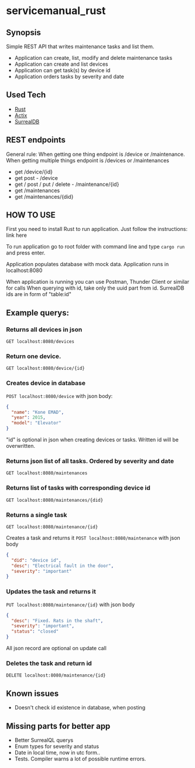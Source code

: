 # servicemanual_rust

## Synopsis

Simple REST API that writes maintenance tasks and list them.
- Application can create, list, modify and delete maintenance tasks
- Application can create and list devices
- Application can get task(s) by device id
- Application orders tasks by severity and date
## Used Tech
- [Rust](https://www.rust-lang.org/learn/get-started)
- [Actix](https://actix.rs/)
- [SurrealDB](https://surrealdb.com/)

## REST endpoints

General rule: When getting one thing endpoint is /device or /maintenance. When getting multiple things endpoint is /devices or /maintenances

- get /device/{id}
- get post - /device
- get / post / put / delete - /maintenance/{id}
- get /maintenances
- get /maintenances/{did}

## HOW TO USE

First you need to install Rust to run application.
Just follow the instructions: link here

To run application go to root folder with command line and type `cargo run` and press enter.

Application populates database with mock data. 
Application runs in localhost:8080

When application is running you can use Postman, Thunder Client or similar for calls
When querying with id, take only the uuid part from id. SurrealDB ids are in form of "table:id"

## Example querys:

### Returns all devices in json

`GET localhost:8080/devices` 

### Return one device. 

`GET localhost:8080/device/{id}` 

### Creates device in database
`POST localhost:8080/device`
with json body:
```json
{
  "name": "Kone EMAD",
  "year": 2015,
  "model": "Elevator"
}
```
"id" is optional in json when creating devices or tasks.
Written id will be overwritten.

### Returns json list of all tasks. Ordered by severity and date
`GET localhost:8080/maintenances`

### Returns list of tasks with corresponding device id
`GET localhost:8080/maintenances/{did}`

### Returns a single task
`GET localhost:8080/maintenance/{id}`

Creates a task and returns it
`POST localhost:8080/maintenance`
with json body 
```json
{
  "did": "device id",
  "desc": "Electrical fault in the door",
  "severity": "important"
}
```

### Updates the task and returns it
`PUT localhost:8080/maintenance/{id}`
with json body 
```json
{
  "desc": "Fixed. Rats in the shaft",
  "severity": "important",
  "status": "closed"
}
```
All json record are optional on update call

### Deletes the task and return id
`DELETE localhost:8080/maintenance/{id}`

## Known issues
- Doesn't check id existence in database, when posting
## Missing parts for better app
- Better SurrealQL querys
- Enum types for severity and status
- Date in local time, now in utc form..
- Tests. Compiler warns a lot of possible runtime errors.